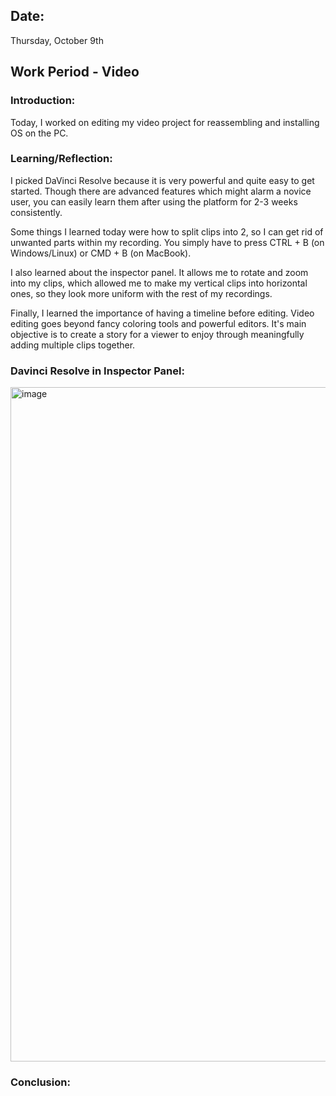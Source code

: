 ## Date:
Thursday, October 9th

## Work Period - Video

### Introduction:
Today, I worked on editing my video project for reassembling and installing OS on the PC.

### Learning/Reflection:
I picked DaVinci Resolve because it is very powerful and quite easy to get started. Though there are advanced features which might alarm a novice user, you can easily learn them after using the platform for 2-3 weeks consistently.

Some things I learned today were how to split clips into 2, so I can get rid of unwanted parts within my recording. You simply have to press CTRL + B (on Windows/Linux) or CMD + B (on MacBook). 

I also learned about the inspector panel. It allows me to rotate and zoom into my clips, which allowed me to make my vertical clips into horizontal ones, so they look more uniform with the rest of my recordings. 

Finally, I learned the importance of having a timeline before editing. Video editing goes beyond fancy coloring tools and powerful editors. It's main objective is to create a story for a viewer to enjoy through meaningfully adding multiple clips together. 


### Davinci Resolve in Inspector Panel:
<img width="2560" height="1079" alt="image" src="https://github.com/user-attachments/assets/70ee4926-3966-420f-b817-c6c9ad3fb1b4" />

### Conclusion:
